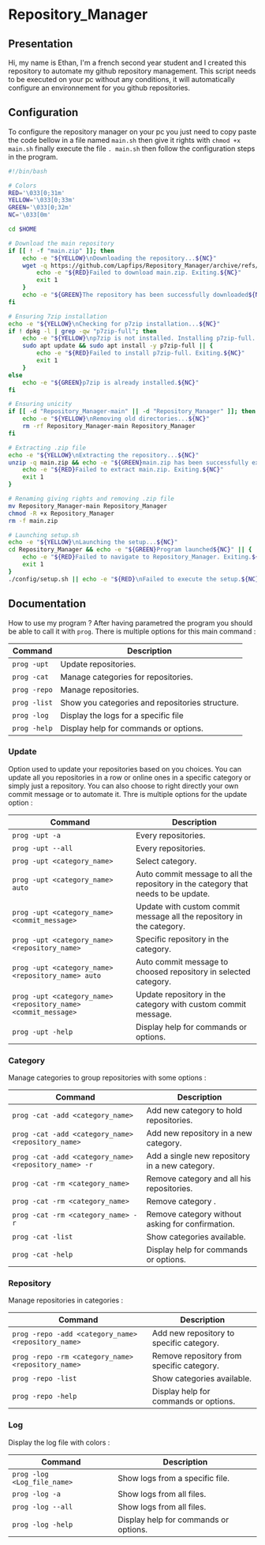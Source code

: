 # Repository_Manager

## Presentation

Hi, my name is Ethan, I'm a french second year student and I created this repository to automate my github repository management. This script needs to be executed on your pc without any conditions, it will automatically configure an environnement for you github repositories.

## Configuration

To configure the repository manager on your pc you just need to copy paste the code bellow in a file named `main.sh` then give it rights with `chmod +x main.sh` finally execute the file `. main.sh` then follow the configuration steps in the program.

```bash
#!/bin/bash

# Colors
RED='\033[0;31m'
YELLOW='\033[0;33m'
GREEN='\033[0;32m'
NC='\033[0m'

cd $HOME

# Download the main repository
if [[ ! -f "main.zip" ]]; then
    echo -e "${YELLOW}\nDownloading the repository...${NC}"
    wget -q https://github.com/Lapfips/Repository_Manager/archive/refs/heads/main.zip || {
        echo -e "${RED}Failed to download main.zip. Exiting.${NC}"
        exit 1
    }
    echo -e "${GREEN}The repository has been successfully downloaded${NC}"
fi

# Ensuring 7zip installation
echo -e "${YELLOW}\nChecking for p7zip installation...${NC}"
if ! dpkg -l | grep -qw "p7zip-full"; then
    echo -e "${YELLOW}\np7zip is not installed. Installing p7zip-full...${NC}"
    sudo apt update && sudo apt install -y p7zip-full || {
        echo -e "${RED}Failed to install p7zip-full. Exiting.${NC}"
        exit 1
    }
else
    echo -e "${GREEN}p7zip is already installed.${NC}"
fi

# Ensuring unicity
if [[ -d "Repository_Manager-main" || -d "Repository_Manager" ]]; then
    echo -e "${YELLOW}\nRemoving old directories...${NC}"
    rm -rf Repository_Manager-main Repository_Manager
fi

# Extracting .zip file
echo -e "${YELLOW}\nExtracting the repository...${NC}"
unzip -q main.zip && echo -e "${GREEN}main.zip has been successfully extracted${NC}" || {
    echo -e "${RED}Failed to extract main.zip. Exiting.${NC}"
    exit 1
}

# Renaming giving rights and removing .zip file
mv Repository_Manager-main Repository_Manager
chmod -R +x Repository_Manager
rm -f main.zip

# Launching setup.sh
echo -e "${YELLOW}\nLaunching the setup...${NC}"
cd Repository_Manager && echo -e "${GREEN}Program launched${NC}" || {
    echo -e "${RED}Failed to navigate to Repository_Manager. Exiting.${NC}"
    exit 1
}
./config/setup.sh || echo -e "${RED}\nFailed to execute the setup.${NC}"
```

## Documentation

How to use my program ? After having parametred the program you should be able to call it with `prog`. There is multiple options for this main command :

| Command      | Description                                     |
| ------------ | ----------------------------------------------- |
| `prog -upt`  | Update repositories.                            |
| `prog -cat`  | Manage categories for repositories.             |
| `prog -repo` | Manage repositories.                            |
| `prog -list` | Show you categories and repositories structure. |
| `prog -log`  | Display the logs for a specific file            |
| `prog -help` | Display help for commands or options.           |

### Update

Option used to update your repositories based on you choices. You can update all you repositories in a row or online ones in a specific category or simply just a repository. You can also choose to right directly your own commit message or to automate it. Thre is multiple options for the update option :

| Command                                                        | Description                                                                        |
| -------------------------------------------------------------- | ---------------------------------------------------------------------------------- |
| `prog -upt -a`                                                 | Every repositories.                                                                |
| `prog -upt --all`                                              | Every repositories.                                                                |
| `prog -upt <category_name>`                                    | Select category.                                                                   |
| `prog -upt <category_name> auto`                               | Auto commit message to all the repository in the category that needs to be update. |
| `prog -upt <category_name> <commit_message>`                   | Update with custom commit message all the repository in the category.              |
| `prog -upt <category_name> <repository_name>`                  | Specific repository in the category.                                               |
| `prog -upt <category_name> <repository_name> auto`             | Auto commit message to choosed repository in selected category.                    |
| `prog -upt <category_name> <repository_name> <commit_message>` | Update repository in the category with custom commit message.                      |
| `prog -upt -help`                                              | Display help for commands or options.                                              |

### Category

Manage categories to group repositories with some options :

| Command                                               | Description                                      |
| ----------------------------------------------------- | ------------------------------------------------ |
| `prog -cat -add <category_name>`                      | Add new category to hold repositories.           |
| `prog -cat -add <category_name> <repository_name>`    | Add new repository in a new category.            |
| `prog -cat -add <category_name> <repository_name> -r` | Add a single new repository in a new category.   |
| `prog -cat -rm <category_name>`                       | Remove category and all his repositories.        |
| `prog -cat -rm <category_name>`                       | Remove category .                                |
| `prog -cat -rm <category_name> -r`                    | Remove category without asking for confirmation. |
| `prog -cat -list`                                     | Show categories available.                       |
| `prog -cat -help`                                     | Display help for commands or options.            |

### Repository

Manage repositories in categories :

| Command                                             | Description                               |
| --------------------------------------------------- | ----------------------------------------- |
| `prog -repo -add <category_name> <repository_name>` | Add new repository to specific category.  |
| `prog -repo -rm <category_name> <repository_name>`  | Remove repository from specific category. |
| `prog -repo -list`                                  | Show categories available.                |
| `prog -repo -help`                                  | Display help for commands or options.     |

### Log

Display the log file with colors :

| Command                     | Description                           |
| --------------------------- | ------------------------------------- |
| `prog -log <Log_file_name>` | Show logs from a specific file.       |
| `prog -log -a`              | Show logs from all files.             |
| `prog -log --all`           | Show logs from all files.             |
| `prog -log -help`           | Display help for commands or options. |
